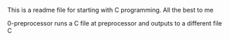 This is a readme file for starting with C programming. All the best to me

0-preprocessor runs a C file at preprocessor and outputs to  a different file C
